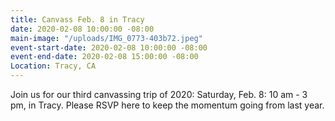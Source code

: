 ```yaml
---
title: Canvass Feb. 8 in Tracy
date: 2020-02-08 10:00:00 -08:00
main-image: "/uploads/IMG_0773-403b72.jpeg"
event-start-date: 2020-02-08 10:00:00 -08:00
event-end-date: 2020-02-08 15:00:00 -08:00
Location: Tracy, CA
---
```


Join us for our third canvassing trip of 2020: Saturday, Feb. 8:  10 am - 3 pm, in Tracy.  Please RSVP here to keep the momentum going from last year. 
